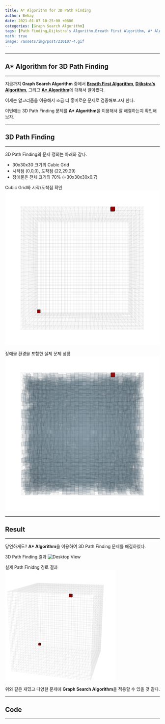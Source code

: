 ```yaml
---
title: A* Algorithm for 3D Path Finding
author: Bekay
date: 2021-01-07 10:25:00 +0800
categories: [Graph Search Algorithm]
tags: [Path Finding,Dijkstra's Algorithm,Breath First Algorithm, A* Algorithm]
math: true
image: /assets/img/post/210107-4.gif
---
```



---
## A* Algorithm for 3D Path Finding
---
지금까지 **Graph Search Algorithm** 중에서 [**Breath First Algorithm**](https://bekaykang.github.io/posts/Breath-First-Algorithm/), [**Dijkstra's Algorithm**](https://bekaykang.github.io/posts/dijkstra-algorithm/), 그리고 [**A\* Algorithm**](https://bekaykang.github.io/posts/Astar-algorithm/)에 대해서 알아봤다.

이제는 알고리즘을 이용해서 조금 더 흥미로운 문제로 검증해보고자 한다.

이번에는 3D Path Finding 문제를 **A\* Algorithm**을 이용해서 잘 해결하는지 확인해보자.

---
## 3D Path Finding
---
3D Path Finding의 문제 정의는 아래와 같다.
- 30x30x30 크기의 Cubic Grid
- 시작점 (0,0,0), 도착점 (22,29,29)
- 장애물은 전체 크기의 70% (=30x30x30x0.7)

Cubic Grid와 시작/도착점 확인
![Desktop View](/assets/img/post/210107-1.png)

장애물 환경을 포함한 실제 문제 상황
![Desktop View](/assets/img/post/210107-2.png)

---
## Result
---
당연하게도? **A\* Algorithm**을 이용하여 3D Path Finding 문제를 해결하였다.

3D Path Finding 결과
![Desktop View](/assets/img/post/210107-4.gif)

실제 Path Finidng 경로 결과
![Desktop View](/assets/img/post/210107-3.gif)

위와 같은 재밌고 다양한 문제에 **Graph Search Algorithm**을 적용할 수 있을 것 같다.

---
## Code
---
<script src="https://gist.github.com/BekayKang/6b68db39eca39b81fbcf9b1c43567b98.js"></script>
